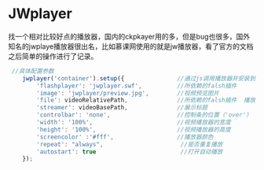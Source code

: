 # JWplayer
找一个相对比较好点的播放器，国内的ckpkayer用的多，但是bug也很多，国外知名的jwplaye播放器很出名，比如慕课网使用的就是jw播放器，看了官方的文档之后简单的操作进行了记录。

``` javascript
 //具体配置参数
    jwplayer('container').setup({               //通过js调用播放器并安装到指定容器（container）内
        'flashplayer': 'jwplayer.swf',          //所依赖的falsh插件
        'image': 'jwplayer/preview.jpg',        //视频预览图片
        'file': videoRelativePath,              //所依赖的falsh插件  播放路径
        'streamer': videoBasePath,              //展示标题
        'controlbar': 'none',                   //控制条的位置（'over'）
        'width': '100%',                        //视频播放器的宽度
        'height': '100%',                       //视频播放器的高度
        'screencolor' :'#fff',                  //播放器颜色
        'repeat': "always",                      //是否重复播放
        'autostart': true                        //打开自动播放
    });


```
